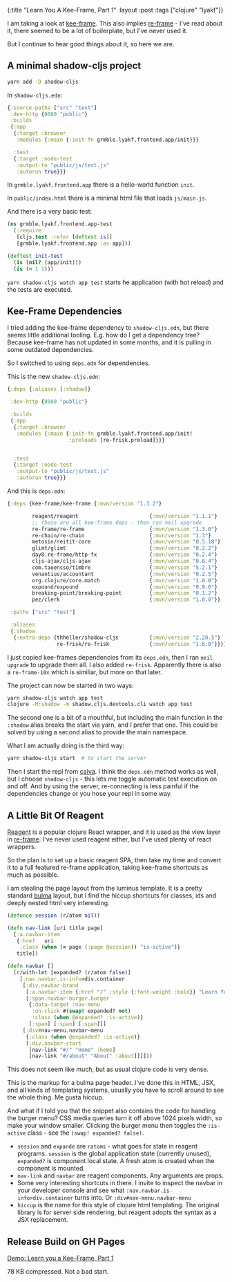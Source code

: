 {:title "Learn You A Kee-Frame, Part 1"
 :layout :post
 :tags  ["clojure" "lyakf"]}

I am taking a look at [kee-frame][keeframe].  This also implies 
[re-frame][reframe] - I've read about it, there seemed to be a lot of boilerplate, 
but I've never used it.

But I continue to hear good things about it, so here we are.


## A minimal shadow-cljs project

```bash
yarn add -D shadow-cljs
```

In `shadow-cljs.edn`:
```clojure
{:source-paths ["src" "test"]
 :dev-http {8080 "public"}
 :builds
 {:app
  {:target :browser
   :modules {:main {:init-fn grmble.lyakf.frontend.app/init}}}

  :test
  {:target :node-test
   :output-to "public/js/test.js"
   :autorun true}}}
```

In `grmble.lyakf.frontend.app` there is a hello-world function `init`.

In `public/index.html` there is a minimal html file that loads `js/main.js`.

And there is a very basic test:

```clojure
(ns grmble.lyakf.frontend.app-test
  (:require
   [cljs.test :refer [deftest is]]
   [grmble.lyakf.frontend.app :as app]))

(deftest init-test
  (is (nil? (app/init)))
  (is (= 1 1)))
```

`yarn shadow-cljs watch app test` starts he application (with hot reload)
and the tests are executed.


## Kee-Frame Dependencies

I tried adding the kee-frame dependency to `shadow-cljs.edn`,
but there seems little additional tooling.  E.g. how do
I get a dependency tree?  Because kee-frame has not updated
in some months, and it is pulling in some outdated dependencies.

So I switched to using `deps.edn` for dependencies.

This is the new `shadow-cljs.edn`:
```clojure
{:deps {:aliases [:shadow]}

 :dev-http {8080 "public"}

 :builds
 {:app
  {:target :browser
   :modules {:main {:init-fn grmble.lyakf.frontend.app/init!
                    :preloads [re-frisk.preload]}}}


  :test
  {:target :node-test
   :output-to "public/js/test.js"
   :autorun true}}}
```

And this is `deps.edn`:
```clojure
{:deps {kee-frame/kee-frame {:mvn/version "1.3.2"}

        reagent/reagent                       {:mvn/version "1.1.1"}
        ;; these are all kee-frame deps - then ran neil upgrade
        re-frame/re-frame                     {:mvn/version "1.3.0"}
        re-chain/re-chain                     {:mvn/version "1.3"}
        metosin/reitit-core                   {:mvn/version "0.5.18"}
        glimt/glimt                           {:mvn/version "0.2.2"}
        day8.re-frame/http-fx                 {:mvn/version "0.2.4"}
        cljs-ajax/cljs-ajax                   {:mvn/version "0.8.4"}
        com.taoensso/timbre                   {:mvn/version "5.2.1"}
        venantius/accountant                  {:mvn/version "0.2.5"}
        org.clojure/core.match                {:mvn/version "1.0.0"}
        expound/expound                       {:mvn/version "0.9.0"}
        breaking-point/breaking-point         {:mvn/version "0.1.2"}
        pez/clerk                             {:mvn/version "1.0.0"}}

 :paths ["src" "test"]

 :aliases
 {:shadow
  {:extra-deps {thheller/shadow-cljs          {:mvn/version "2.20.5"}
                re-frisk/re-frisk             {:mvn/version "1.6.0"}}}}}
```

I just copied kee-frames dependencies from its `deps.edn`,
then I ran `neil upgrade` to upgrade them all.  I also
added `re-frisk`. Apparently there is also a `re-frame-10x` 
which is similiar, but more on that later.

The project can now be started in two ways:

```bash
yarn shadow-cljs watch app test
clojure -M:shadow -m shadow.cljs.devtools.cli watch app test
```

The second one is a bit of a mouthful, but including the
main function in the `:shadow` alias breaks the start via
yarn, and I prefer that one.  This could be solved
by using a second alias to provide the main namespace.

What I am actually doing is the third way:

```bash
yarn shadow-cljs start  # to start the server
```

Then I start the repl from [calva][calva].  I think the `deps.edn`
method works as well, but I choose `shadow-cljs` - this lets
me toggle automatic test execution on and off.  And by using the
server, re-connecting is less painful if the dependencies change
or you hose your repl in some way.


## A Little Bit Of Reagent

[Reagent][reagent] is a popular clojure React wrapper,
and it is used as the view layer in [re-frame][reframe].
I've never used reagent either, but I've used plenty
of react wrappers.

So the plan is to set up a basic reagent SPA, then
take my time and convert it to a full featured
re-frame application, taking kee-frame shortcuts as
much as possible.

I am stealing the page layout from the luminus
template.  It is a pretty standard [bulma][bulma]
layout, but I find the hiccup shortcuts 
for classes, ids and deeply nested html
very interesting.


```clojure
(defonce session (r/atom nil))

(defn nav-link [uri title page]
  [:a.navbar-item
   {:href   uri
    :class (when (= page (:page @session)) "is-active")}
   title])

(defn navbar []
  (r/with-let [expanded? (r/atom false)]
    [:nav.navbar.is-info>div.container
     [:div.navbar-brand
      [:a.navbar-item {:href "/" :style {:font-weight :bold}} "Learn You A Kee-Frame"]
      [:span.navbar-burger.burger
       {:data-target :nav-menu
        :on-click #(swap! expanded? not)
        :class (when @expanded? :is-active)}
       [:span] [:span] [:span]]]
     [:div#nav-menu.navbar-menu
      {:class (when @expanded? :is-active)}
      [:div.navbar-start
       [nav-link "#/" "Home" :home]
       [nav-link "#/about" "About" :about]]]]))
```

This does not seem like much, but as usual clojure code is very dense.

This is the markup for a bulma page header.  I've done this in
HTML, JSX, and all kinds of templating systems, usually you have to scroll
around to see the whole thing.  Me gusta hiccup.

And what if I told you that the snippet also contains the code
for handling the burger menu?  CSS media queries turn it off above
1024 pixels width, so make your window smaller. 
Clicking the burger menu then toggles the `:is-active` class - 
see the `(swap! expanded? false)`.

* `session` and `expande` are `ratoms` - what goes for state in reagent
  programs.  `session` is the global application state (currently unused),
  `expanded?` is component local state.  A fresh atom is created when
  the component is mounted.
* `nav-link` and `navbar` are reagent components.  Any arguments are props.
* Some very interesting shortcuts in there.  I invite to inspect
  the navbar in your developer console and see what `:nav.navbar.is-info>div.container`
  turns into.  Or `:div#nav-menu.navbar-menu`
* `hiccup` is the name for this style of clojure html templating.
  The original library is for server side rendering, but
  reagent adopts the syntax as a JSX replacement.

## Release Build on GH Pages

[Demo: Learn you a Kee-Frame, Part 1][lyakf_part1]

78 KB compressed.  Not a bad start.


[reagent]: https://reagent-project.github.io/
[reframe]: https://day8.github.io/re-frame/re-frame/
[keeframe]: https://github.com/ingesolvoll/kee-frame
[bulma]: https://bulma.io/
[calva]: https://calva.io/
[lyakf_part1]: https://grmble.github.io/learn-you-a-keeframe/part1/
